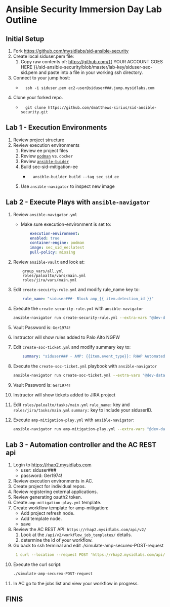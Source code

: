 # Ansible Security Immersion Day Lab Outline
## Initial Setup
1. Fork https://github.com/mysidlabs/sid-ansible-security
1. Create local siduser.pem file:
    1. Copy raw contents of: https://github.com/{{ YOUR ACCOUNT GOES HERE }}/sid-ansible-security/blob/master/lab-key/siduser-sec-sid.pem and paste into a file in your working ssh directory.
1. Connect to your jump host:
    *       ssh -i siduser.pem ec2-user@siduser###.jump.mysidlabs.com
1. Clone your forked repo.
    *       git clone https://github.com/dmatthews-sirius/sid-ansible-security.git

## Lab 1 - Execution Environments
1. Review project structure
1. Review execution environments
    1. Review ee project files
    1. Review [`podman`](https://https://podman.io/) vs. `docker`
    1. Review [`ansible-buider`](https://www.ansible.com/blog/introduction-to-ansible-builder)
    1. Build sec-sid-mitigation-ee
        *       ansible-builder build --tag sec_sid_ee
    1. Use `ansible-navigator` to inspect new image

## Lab 2 - Execute Plays with `ansible-navigator`
1. Review `ansible-navigator.yml`
    * Make sure execution-environment is set to:
        ```yaml
            execution-environment:
            enabled: true
            container-engine: podman
            image: sec_sid_ee:latest
            pull-policy: missing
        ```
1. Review `ansible-vault` and look at:
    ```
        group_vars/all.yml
        roles/paloalto/vars/main.yml
        roles/jira/vars/main.yml
    ```
1. Edit `create-secuirty-rule.yml` and modify rule_name key to:
    ```yaml
        rule_name: "siduser###- Block amp_{{ item.detection_id }}"
    ```
1. Execute the `create-security-rule.yml` with `ansible-navigator`
    ```bash
    ansible-navigator run create-security-rule.yml --extra-vars "@dev-data/amp_single_event.json" --ask-vault-pass
    ```
1. Vault Password is: `Ger1974!`
1. Instructor will show rules added to Palo Alto NGFW
1. Edit `create-soc-ticket.yml` and modify summary key to:
    ```yaml
        summary: "siduser### - AMP: {{item.event_type}}: RHAP Automated mitigation"
    ```
1. Execute the `create-soc-ticket.yml` playbook with `ansible-navigator`
    ```bash
    ansible-navigator run create-soc-ticket.yml --extra-vars "@dev-data/amp_single_event.json" --ask-vault-pass
    ```
1. Vault Password is: `Ger1974!`
1. Instructor will show tickets added to JIRA project
1. Edit `roles/paloalto/tasks/main.yml` `rule_name:` key and `roles/jira/tasks/main.yml` `summary:` key to include your siduserID.

1. Execute `amp-mitigation-play.yml` with `ansible-navigator`:
    ```bash
    ansible-navigator run amp-mitigation-play.yml --extra-vars "@dev-data/amp_single_event.json" --ask-vault-pass
    ```


## Lab 3 - Automation controller and the AC REST api
1. Login to https://rhap2.mysidlabs.com
    * user: siduser###
    * password: Ger1974!
1. Review execution environments in AC.
1. Create project for individual repos.
1. Review registering external applications.
1. Review generating oauth2 token.
1. Create `amp-mitigation-play.yml` template.
1. Create workflow template for amp-mitigation:
    * Add project refresh node.
    * Add template node.
    * save
1. Review the AC REST API: `https://rhap2.mysidlabs.com/api/v2/`
    1. Look at the `/api/v2/workflow_job_templates/` details.
    1. determine the id of your workflow.
1. Go back to ssh terminal and edit ./simulate-amp-securex-POST-request
    ```yaml
     1 curl --location --request POST 'https://rhap2.mysidlabs.com/api/v2/workflow_job_templates/{{ CHANGE TO YOUR WORKFLOW ID }}/launch/' \
    ```
1. Execute the curl script:
    ```bash
    ./simulate-amp-securex-POST-request
    ```
1. In AC go to the jobs list and view your workflow in progress.

## FINIS


